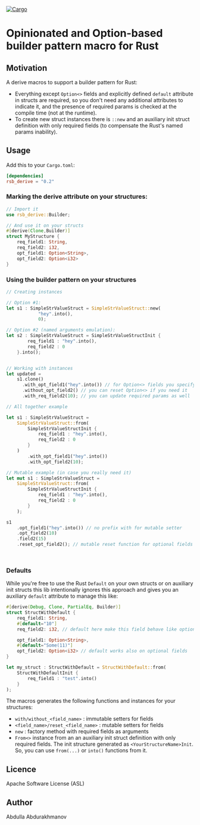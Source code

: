 [![Cargo](https://img.shields.io/crates/v/rsb_derive.svg)](https://crates.io/crates/rsb_derive)

# Opinionated and Option-based builder pattern macro for Rust

## Motivation
A derive macros to support a builder pattern for Rust:
- Everything except `Option<>` fields and explicitly defined `default` attribute in structs are required, so you 
don't need any additional attributes to indicate it, and the presence of required params 
is checked at the compile time (not at the runtime).
- To create new struct instances there is `::new` and an auxiliary init struct definition 
with only required fields (to compensate the Rust's named params inability). 

## Usage

Add this to your `Cargo.toml`:

```toml
[dependencies]
rsb_derive = "0.2"
```

### Marking the derive attribute on your structures:

```rust
// Import it
use rsb_derive::Builder;

// And use it on your structs
#[derive(Clone,Builder)]
struct MyStructure {
    req_field1: String,
    req_field2: i32,
    opt_field1: Option<String>,
    opt_field2: Option<i32>
}
```

### Using the builder pattern on your structures 

```rust
// Creating instances

// Option #1:
let s1 : SimpleStrValueStruct = SimpleStrValueStruct::new(
            "hey".into(),
            0);

// Option #2 (named arguments emulation):
let s2 : SimpleStrValueStruct = SimpleStrValueStructInit {
        req_field1 : "hey".into(),
        req_field2 : 0
    }.into();


// Working with instances
let updated = 
    s1.clone()
      .with_opt_field1("hey".into()) // for Option<> fields you specify a bare argument
      .without_opt_field2() // you can reset Option<> if you need it
      .with_req_field2(10); // you can update required params as well

// All together example

let s1 : SimpleStrValueStruct =
    SimpleStrValueStruct::from(
        SimpleStrValueStructInit {
            req_field1 : "hey".into(),
            req_field2 : 0
        }
    )
        .with_opt_field1("hey".into())
        .with_opt_field2(10);

// Mutable example (in case you really need it)
let mut s1 : SimpleStrValueStruct =
    SimpleStrValueStruct::from(
        SimpleStrValueStructInit {
            req_field1 : "hey".into(),
            req_field2 : 0
        }
    );

s1
    .opt_field1("hey".into()) // no prefix with for mutable setter    
    .opt_field2(10)
    .field2(15)
    .reset_opt_field2(); // mutable reset function for optional fields

    


``` 

### Defaults

While you're free to use the Rust `Default` on your own structs or on auxiliary init structs 
this lib intentionally ignores this approach and gives you an auxiliary `default` attribute 
to manage this like: 

```rust
#[derive(Debug, Clone, PartialEq, Builder)]
struct StructWithDefault {
    req_field1: String,
    #[default="10"]
    req_field2: i32, // default here make this field behave like optional

    opt_field1: Option<String>,
    #[default="Some(11)"]
    opt_field2: Option<i32> // default works also on optional fields
}

let my_struct : StructWithDefault = StructWithDefault::from(
    StructWithDefaultInit {
        req_field1 : "test".into()
    }
);
```


The macros generates the following functions and instances for your structures:
- `with/without_<field_name>` : immutable setters for fields
- `<field_name>/reset_<field_name>` : mutable setters for fields
- `new` : factory method with required fields as arguments
- `From<>` instance from an an auxiliary init struct definition with only required fields. 
The init structure generated as `<YourStructureName>Init`. So, you can use `from(...)` or `into()` 
functions from it.

## Licence
Apache Software License (ASL)

## Author
Abdulla Abdurakhmanov
